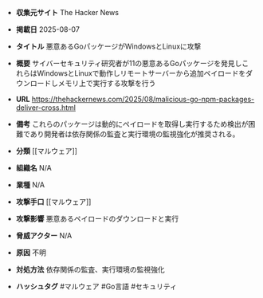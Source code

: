 - **収集元サイト**
The Hacker News

- **掲載日**
2025-08-07

- **タイトル**
悪意あるGoパッケージがWindowsとLinuxに攻撃

- **概要**
サイバーセキュリティ研究者が11の悪意あるGoパッケージを発見しこれらはWindowsとLinuxで動作しリモートサーバーから追加ペイロードをダウンロードしメモリ上で実行する攻撃を行う

- **URL**
https://thehackernews.com/2025/08/malicious-go-npm-packages-deliver-cross.html

- **備考**
これらのパッケージは動的にペイロードを取得し実行するため検出が困難であり開発者は依存関係の監査と実行環境の監視強化が推奨される。

- **分類**
[[マルウェア]]

- **組織名**
N/A

- **業種**
N/A

- **攻撃手口**
[[マルウェア]]

- **攻撃影響**
悪意あるペイロードのダウンロードと実行

- **脅威アクター**
N/A

- **原因**
不明

- **対処方法**
依存関係の監査、実行環境の監視強化

- **ハッシュタグ**
#マルウェア #Go言語 #セキュリティ
